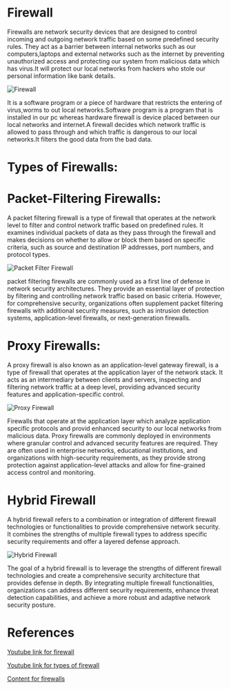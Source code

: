 # Firewall

Firewalls are network security devices that are designed to  control incoming and outgoing network traffic based on some predefined security rules. They act as a barrier between internal networks such as our computers,laptops and external networks such as the internet by preventing unauthorized access and protecting our system from malicious data which has virus.It will protect our local networks from hackers who stole our personal information like bank details. 

![Firewall](https://tse1.mm.bing.net/th?id=OIP.CT_Acoj0qaoDX2J3F7A46AHaEn&pid=Api&P=0&h=180)




It is a software program or a piece of hardware that restricts the entering of virus,worms to out local networks.Software program is a program that is installed in our pc whereas hardware firewall is device placed between our local networks and internet.A firewall decides which network traffic is allowed to pass through and which traffic is dangerous to our local networks.It filters the good data from the bad data.

# Types of Firewalls:

# Packet-Filtering Firewalls: 
A packet filtering firewall is a type of firewall that operates at the network level to filter and control network traffic based on predefined rules. It examines individual packets of data as they pass through the firewall and makes decisions on whether to allow or block them based on specific criteria, such as source and destination IP addresses, port numbers, and protocol types.

![Packet Filter Firewall](https://tse2.mm.bing.net/th?id=OIP.hy-tiWvdUwEcSkqks32EFQHaEa&pid=Api&P=0&h=180)

packet filtering firewalls are commonly used as a first line of defense in network security architectures. They provide an essential layer of protection by filtering and controlling network traffic based on basic criteria. However, for comprehensive security, organizations often supplement packet filtering firewalls with additional security measures, such as intrusion detection systems, application-level firewalls, or next-generation firewalls.
# Proxy Firewalls: 
A proxy firewall is also known as an application-level gateway firewall, is a type of firewall that operates at the application layer of the network stack. It acts as an intermediary between clients and servers, inspecting and filtering network traffic at a deep level, providing advanced security features and application-specific control.

![Proxy Firewall](https://tse3.mm.bing.net/th?id=OIP.7H5qUWZZ5BUOJjaouuyQ1gHaC8&pid=Api&P=0&h=180)

Firewalls that operate at the application layer which analyze application specific protocols and provid enhanced security to our local networks from malicious data.
Proxy firewalls are commonly deployed in environments where granular control and advanced security features are required. They are often used in enterprise networks, educational institutions, and organizations with high-security requirements, as they provide strong protection against application-level attacks and allow for fine-grained access control and monitoring.
# Hybrid Firewall
A hybrid firewall refers to a combination or integration of different firewall technologies or functionalities to provide comprehensive network security. It combines the strengths of multiple firewall types to address specific security requirements and offer a layered defense approach.

![Hybrid Firewall](https://tse4.mm.bing.net/th?id=OIP.RnklsucV1L2nrRABcnbN_AHaDs&pid=Api&P=0&h=180)

The goal of a hybrid firewall is to leverage the strengths of different firewall technologies and create a comprehensive security architecture that provides defense in depth. By integrating multiple firewall functionalities, organizations can address different security requirements, enhance threat detection capabilities, and achieve a more robust and adaptive network security posture.

# References

[Youtube link for firewall](https://youtu.be/eO6QKDL3p1I)

[Youtube link for types of firewall](https://youtu.be/aUPoA3MSajU)

[Content for firewalls](https://www.kaspersky.co.in/resource-center/definitions/firewall)